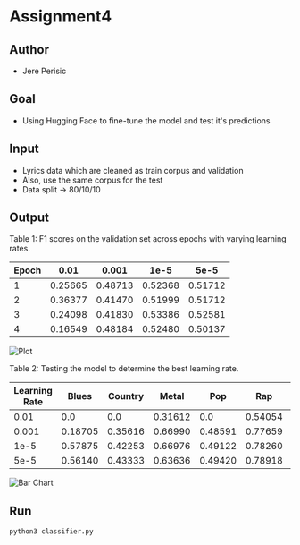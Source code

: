 # Assignment4

## Author
- Jere Perisic

## Goal 
- Using Hugging Face to fine-tune the model and test it's predictions

## Input
- Lyrics data which are cleaned as train corpus and validation
- Also, use the same corpus for the test
- Data split -> 80/10/10

## Output

Table 1: F1 scores on the validation set across epochs with varying learning rates.

| Epoch | 0.01   | 0.001  | 1e-5   | 5e-5   |
|-------|--------|--------|--------|--------|
| 1     | 0.25665| 0.48713| 0.52368| 0.51712|
| 2     | 0.36377| 0.41470| 0.51999| 0.51712|
| 3     | 0.24098| 0.41830| 0.53386| 0.52581|
| 4     | 0.16549| 0.48184| 0.52480| 0.50137|

![Plot](plot.png)

Table 2: Testing the model to determine the best learning rate.

| Learning Rate | Blues  | Country | Metal  | Pop    | Rap    | Rock   |
|---------------|--------|---------|--------|--------|--------|--------|
| 0.01          | 0.0    | 0.0     | 0.31612| 0.0    | 0.54054| 0.18518|
| 0.001         | 0.18705| 0.35616 | 0.66990| 0.48591| 0.77659| 0.28025|
| 1e-5          | 0.57875| 0.42253 | 0.66976| 0.49122| 0.78260| 0.20481|
| 5e-5          | 0.56140| 0.43333 | 0.63636| 0.49420| 0.78918| 0.19117|

![Bar Chart](barchart.png)

## Run
```bash
python3 classifier.py
```

